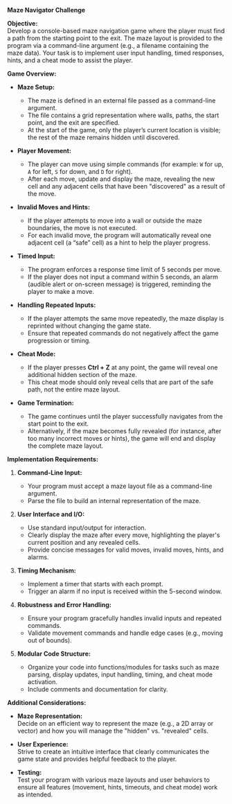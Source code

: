 **Maze Navigator Challenge**

**Objective:**  
Develop a console-based maze navigation game where the player must find a path from the starting point to the exit. The maze layout is provided to the program via a command-line argument (e.g., a filename containing the maze data). Your task is to implement user input handling, timed responses, hints, and a cheat mode to assist the player.

**Game Overview:**

- **Maze Setup:**  
  - The maze is defined in an external file passed as a command-line argument.
  - The file contains a grid representation where walls, paths, the start point, and the exit are specified.
  - At the start of the game, only the player’s current location is visible; the rest of the maze remains hidden until discovered.

- **Player Movement:**  
  - The player can move using simple commands (for example: `W` for up, `A` for left, `S` for down, and `D` for right).
  - After each move, update and display the maze, revealing the new cell and any adjacent cells that have been "discovered" as a result of the move.

- **Invalid Moves and Hints:**  
  - If the player attempts to move into a wall or outside the maze boundaries, the move is not executed.
  - For each invalid move, the program will automatically reveal one adjacent cell (a “safe” cell) as a hint to help the player progress.

- **Timed Input:**  
  - The program enforces a response time limit of 5 seconds per move.
  - If the player does not input a command within 5 seconds, an alarm (audible alert or on-screen message) is triggered, reminding the player to make a move.

- **Handling Repeated Inputs:**  
  - If the player attempts the same move repeatedly, the maze display is reprinted without changing the game state.
  - Ensure that repeated commands do not negatively affect the game progression or timing.

- **Cheat Mode:**  
  - If the player presses **Ctrl + Z** at any point, the game will reveal one additional hidden section of the maze.
  - This cheat mode should only reveal cells that are part of the safe path, not the entire maze layout.

- **Game Termination:**  
  - The game continues until the player successfully navigates from the start point to the exit.
  - Alternatively, if the maze becomes fully revealed (for instance, after too many incorrect moves or hints), the game will end and display the complete maze layout.

**Implementation Requirements:**

1. **Command-Line Input:**  
   - Your program must accept a maze layout file as a command-line argument.
   - Parse the file to build an internal representation of the maze.

2. **User Interface and I/O:**  
   - Use standard input/output for interaction.
   - Clearly display the maze after every move, highlighting the player's current position and any revealed cells.
   - Provide concise messages for valid moves, invalid moves, hints, and alarms.

3. **Timing Mechanism:**  
   - Implement a timer that starts with each prompt.
   - Trigger an alarm if no input is received within the 5-second window.

4. **Robustness and Error Handling:**  
   - Ensure your program gracefully handles invalid inputs and repeated commands.
   - Validate movement commands and handle edge cases (e.g., moving out of bounds).

5. **Modular Code Structure:**  
   - Organize your code into functions/modules for tasks such as maze parsing, display updates, input handling, timing, and cheat mode activation.
   - Include comments and documentation for clarity.

**Additional Considerations:**

- **Maze Representation:**  
  Decide on an efficient way to represent the maze (e.g., a 2D array or vector) and how you will manage the "hidden" vs. "revealed" cells.

- **User Experience:**  
  Strive to create an intuitive interface that clearly communicates the game state and provides helpful feedback to the player.

- **Testing:**  
  Test your program with various maze layouts and user behaviors to ensure all features (movement, hints, timeouts, and cheat mode) work as intended.

